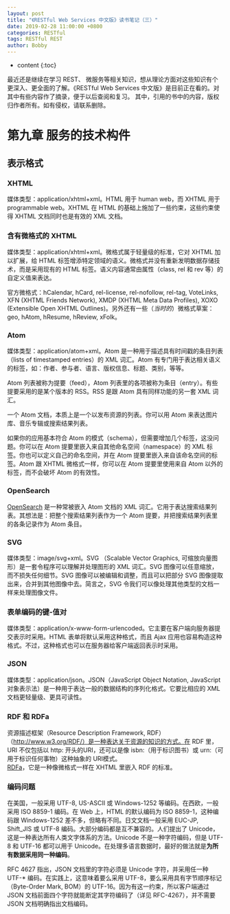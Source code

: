 ```yaml
---
layout: post
title: "《RESTful Web Services 中文版》读书笔记（三）"
date: 2019-02-28 11:00:00 +0800
categories: RESTful
tags: RESTful REST
author: Bobby
---
```


* content
{:toc}

最近还是继续在学习 REST、 微服务等相关知识，想从理论方面对这些知识有个更深入、更全面的了解。《RESTful Web Services 中文版》是目前正在看的。对其中有些内容作了摘录，便于以后查阅和复习。
其中，引用的书中的内容，版权归作者所有。如有侵权，请联系删除。



# 第九章 服务的技术构件

## 表示格式

### XHTML

媒体类型：application/xhtml+xml。HTML 用于 human web，而 XHTML 用于 programmable web。XHTML 在 HTML 的基础上施加了一些约束，这些约束使得 XHTML 文档同时也是有效的 XML 文档。

### 含有微格式的 XHTML

媒体类型：application/xhtml+xml。微格式属于轻量级的标准，它对 XHTML 加以扩展，给 HTML 标签增添特定领域的语义。微格式并没有重新发明数据存储技术，而是采用现有的 HTML 标签。语义内容通常由属性（class, rel 和 rev 等）的自定义值来表达。

官方微格式：hCalendar, hCard, rel-license, rel-nofollow, rel-tag, VoteLinks, XFN (XHTML Friends Network), XMDP (XHTML Meta Data Profiles), XOXO (Extensible Open XHTML Outlines)。另外还有一些（*当时的*）微格式草案：geo, hAtom, hResume, hReview, xFolk。

### Atom

媒体类型：application/atom+xml。Atom 是一种用于描述具有时间戳的条目列表（lists of timestamped entries）的 XML 词汇。Atom 有专门用于表达相关语义的标签，如：作者、参与者、语言、版权信息、标题、类别，等等。

Atom 列表被称为提要（feed），Atom 列表里的各项被称为条目（entry）。有些提要采用的是某个版本的 RSS。RSS 是跟 Atom 具有同样功能的另一套 XML 词汇。

一个 Atom 文档，本质上是一个以发布资源的列表。你可以用 Atom 来表达图片库、音乐专辑或搜索结果列表。

如果你的应用基本符合 Atom 的模式（schema），但需要增加几个标签，这没问题。你可以在 Atom 提要里嵌入来自其他命名空间（namespace）的 XML 标签。你也可以定义自己的命名空间，并在 Atom 提要里嵌入来自该命名空间的标签。Atom 跟 XHTML 微格式一样，你可以在 Atom 提要里使用来自 Atom 以外的标签，而不会破坏 Atom 的有效性。

### OpenSearch

[OpenSearch](http://www.opensearch.org/) 是一种常被嵌入 Atom 文档的 XML 词汇。它用于表达搜索结果列表。其想法是：把整个搜索结果列表作为一个 Atom 提要，并把搜索结果列表里的各条记录作为 Atom 条目。

### SVG

媒体类型：image/svg+xml。SVG （Scalable Vector Graphics, 可缩放向量图形）是一套令程序可以理解并处理图形的 XML 词汇。SVG 图像可以任意缩放，而不损失任何细节。SVG 图像可以被编辑和调整，而且可以把部分 SVG 图像提取出来，合并到其他图像中去。简言之，SVG 令我们可以像处理其他类型的文档一样来处理图像文件。

### 表单编码的键-值对

媒体类型：application/x-www-form-urlencoded。它主要在客户端向服务器提交表示时采用。HTML 表单将默认采用这种格式，而且 Ajax 应用也容易构造这种格式。不过，这种格式也可以在服务器给客户端返回表示时采用。

### JSON

媒体类型：application/json。JSON（JavaScript Object Notation, JavaScript 对象表示法）是一种用于表达一般的数据结构的序列化格式。它要比相应的 XML 文档更轻量级、更具可读性。

### RDF 和 RDFa

资源描述框架（Resource Description Framework, RDF）（http://www.w3.org/RDF/）是一种表达关于资源的知识的方式。在 RDF 里，URI 不仅包括以 http: 开头的URI，还可以是像 isbn:（用于标识图书）或 urn:（可用于标识任何事物）这种抽象的 URI模式。  
[RDFa](http://rdfa.info/about)，它是一种像微格式一样在 XHTML 里嵌入 RDF 的标准。

### 编码问题

在美国，一般采用 UTF-8, US-ASCII 或 Windows-1252 等编码。在西欧，一般采用 ISO 8859-1 编码。在 Web 上，HTML 的默认编码为 ISO 8859-1，这种编码跟 Windows-1252 差不多，但略有不同。日文文档一般采用 EUC-JP, Shift_JIS 或 UTF-8 编码。大部分编码都是互不兼容的。人们提出了 Unicode，这是一种表达所有人类文字体系的方法。Unicode 不是一种字符编码，但是 UTF-8 和 UTF-16 都可以用于 Unicode。在处理多语言数据时，最好的做法就是**为所有数据采用同一种编码**。

RFC 4627 指出，JSON 文档里的字符必须是 Unicode 字符，并采用任一种 UTF-* 编码。在实践上，这意味着要么采用 UTF-8，要么采用具有字节顺序标记（Byte-Order Mark, BOM）的 UTF-16。因为有这一约束，所以客户端通过 JSON 文档前面四个字符就能断定其字符编码了（详见 RFC-4267），并不需要 JSON 文档明确指出文档编码。
